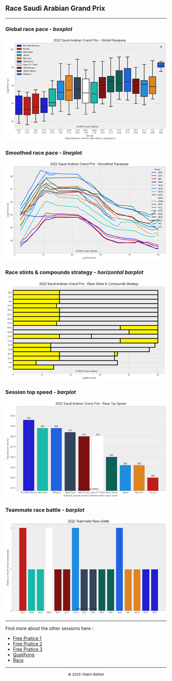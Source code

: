 ## Race Saudi Arabian Grand Prix

---

### Global race pace - *boxplot*

<img src="/output/2022-03-27_Saudi_Arabian_Grand_Prix/global_racepace_white.png?raw=true"/>

### Smoothed race pace - *lineplot*

<img src="/output/2022-03-27_Saudi_Arabian_Grand_Prix/smoothed_racepace_white.png?raw=true"/>

### Race stints & compounds strategy - *horizontal barplot*

<img src="/output/2022-03-27_Saudi_Arabian_Grand_Prix/race_stints_compounds_stategy_white.png?raw=true"/>

### Session top speed - *barplot*

<img src="/output/2022-03-27_Saudi_Arabian_Grand_Prix/topspeed_race_white.png?raw=true"/>

### Teammate race battle - *barplot*

<img src="/output/2022-03-27_Saudi_Arabian_Grand_Prix/teammates_race_battle_white.png?raw=true"/>

--- 

Find more about the other sessions here :
  - [Free Pratice 1](/page/FP1/2022-03-27_Saudi_Arabian_Grand_Prix)  
  - [Free Pratice 2](/page/FP2/2022-03-27_Saudi_Arabian_Grand_Prix) 
  - [Free Pratice 3](/page/FP3/2022-03-27_Saudi_Arabian_Grand_Prix)
  - [Qualifying](/page/Qualifying/2022-03-27_Saudi_Arabian_Grand_Prix) 
  - [Race](/page/Race/2022-03-27_Saudi_Arabian_Grand_Prix)

---

<div style="text-align: center">
  <p style="font-size:11px">&copy; 2025 Yoann Betton</p>
</div>

<!-- ---

<p style="font-size:11px">Page generated from <a href="https://github.com/yoannbtn/yoannbtn.github.io">github.com/yoannbtn</a>.</p> -->